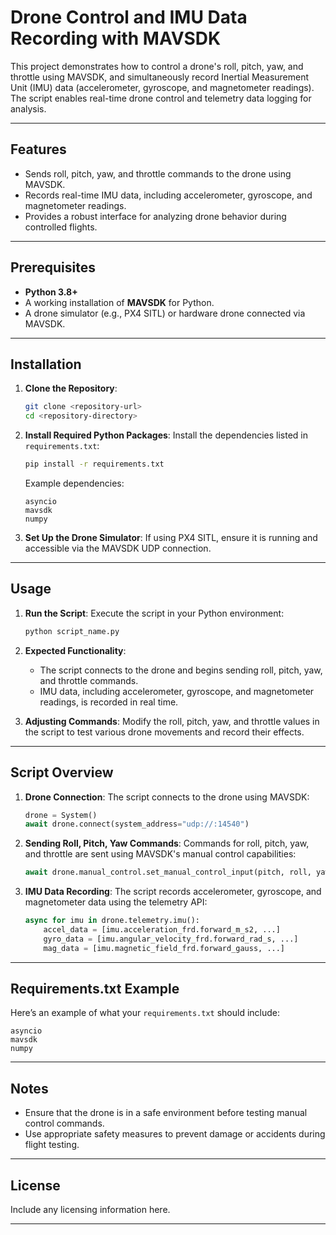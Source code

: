 
# Drone Control and IMU Data Recording with MAVSDK

This project demonstrates how to control a drone's roll, pitch, yaw, and throttle using MAVSDK, and simultaneously record Inertial Measurement Unit (IMU) data (accelerometer, gyroscope, and magnetometer readings). The script enables real-time drone control and telemetry data logging for analysis.

---

## Features
- Sends roll, pitch, yaw, and throttle commands to the drone using MAVSDK.
- Records real-time IMU data, including accelerometer, gyroscope, and magnetometer readings.
- Provides a robust interface for analyzing drone behavior during controlled flights.

---

## Prerequisites
- **Python 3.8+**
- A working installation of **MAVSDK** for Python.
- A drone simulator (e.g., PX4 SITL) or hardware drone connected via MAVSDK.

---

## Installation

1. **Clone the Repository**:
   ```bash
   git clone <repository-url>
   cd <repository-directory>
   ```

2. **Install Required Python Packages**:
   Install the dependencies listed in `requirements.txt`:
   ```bash
   pip install -r requirements.txt
   ```
   Example dependencies:
   ```text
   asyncio
   mavsdk
   numpy
   ```

3. **Set Up the Drone Simulator**:
   If using PX4 SITL, ensure it is running and accessible via the MAVSDK UDP connection.

---

## Usage

1. **Run the Script**:
   Execute the script in your Python environment:
   ```bash
   python script_name.py
   ```

2. **Expected Functionality**:
   - The script connects to the drone and begins sending roll, pitch, yaw, and throttle commands.
   - IMU data, including accelerometer, gyroscope, and magnetometer readings, is recorded in real time.

3. **Adjusting Commands**:
   Modify the roll, pitch, yaw, and throttle values in the script to test various drone movements and record their effects.

---

## Script Overview

1. **Drone Connection**:
   The script connects to the drone using MAVSDK:
   ```python
   drone = System()
   await drone.connect(system_address="udp://:14540")
   ```

2. **Sending Roll, Pitch, Yaw Commands**:
   Commands for roll, pitch, yaw, and throttle are sent using MAVSDK's manual control capabilities:
   ```python
   await drone.manual_control.set_manual_control_input(pitch, roll, yaw, throttle)
   ```

3. **IMU Data Recording**:
   The script records accelerometer, gyroscope, and magnetometer data using the telemetry API:
   ```python
   async for imu in drone.telemetry.imu():
       accel_data = [imu.acceleration_frd.forward_m_s2, ...]
       gyro_data = [imu.angular_velocity_frd.forward_rad_s, ...]
       mag_data = [imu.magnetic_field_frd.forward_gauss, ...]
   ```

---

## Requirements.txt Example
Here’s an example of what your `requirements.txt` should include:
```text
asyncio
mavsdk
numpy
```

---

## Notes
- Ensure that the drone is in a safe environment before testing manual control commands.
- Use appropriate safety measures to prevent damage or accidents during flight testing.

---

## License
Include any licensing information here.

---
